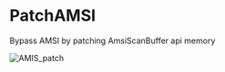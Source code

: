 # PatchAMSI
Bypass AMSI by patching AmsiScanBuffer api memory


![AMIS_patch](https://user-images.githubusercontent.com/110354855/196938483-31b86aff-2296-4ebd-b5b4-2bd1d4be7270.png)
